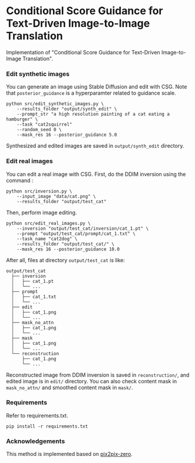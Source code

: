 # Conditional Score Guidance for Text-Driven Image-to-Image Translation

Implementation of "Conditional Score Guidance for Text-Driven Image-to-Image Translation".

### Edit synthetic images

You can generate an image using Stable Diffusion and edit with CSG. Note that `posterior_guidance` is a hyperparamter related to guidance scale.

```
python src/edit_synthetic_images.py \
    --results_folder "output/synth_edit" \
    --prompt_str "a high resolution painting of a cat eating a hamburger" \
    --task "cat2squirrel" 
    --random_seed 0 \
    --mask_res 16 --posterior_guidance 5.0
```

Synthesized and edited images are saved in `output/synth_edit` directory.

### Edit real images

You can edit a real image with CSG. First, do the DDIM inversion using the command :

```
python src/inversion.py \
    --input_image "data/cat.png" \
    --results_folder "output/test_cat"
```

Then, perform image editing. 

```
python src/edit_real_images.py \
    --inversion "output/test_cat/inversion/cat_1.pt" \
    --prompt "output/test_cat/prompt/cat_1.txt" \
    --task_name "cat2dog" \
    --results_folder "output/test_cat/" \
    --mask_res 16 --posterior_guidance 10.0
```

After all, files at directory `output/test_cat` is like:

```
output/test_cat
  ├── inversion
  │   ├── cat_1.pt
  │   └── ...
  ├── prompt
  │   ├── cat_1.txt
  │   └── ...
  ├── edit
  │   ├── cat_1.png
  │   └── ...
  ├── mask_no_attn
  │   ├── cat_1.png
  │   └── ...
  ├── mask
  │   ├── cat_1.png
  │   └── ...
  └── reconstruction
      ├── cat_1.png
      └── ...
 ```
 
Reconstructed image from DDIM inversion is saved in `reconstruction/`, and edited image is in `edit/` directory. You can also check content mask in `mask_no_attn/` and smoothed content mask in `mask/`.
      
### Requirements

Refer to requirements.txt.

```
pip install -r requirements.txt
```
### Acknowledgements

This method is implemented based on [pix2pix-zero](https://github.com/pix2pixzero/pix2pix-zero/).
